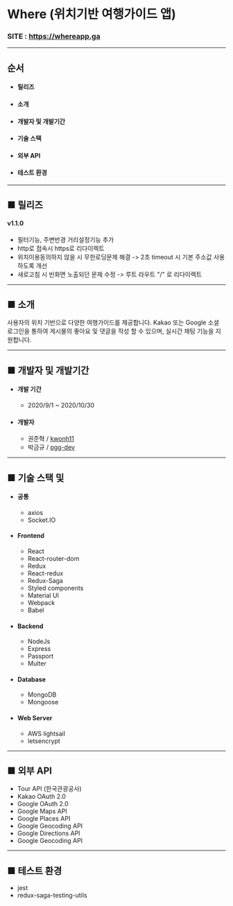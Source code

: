 # Where (위치기반 여행가이드 앱)

### SITE : https://whereapp.ga

---

## 순서
- #### 릴리즈
- #### 소개
- #### 개발자 및 개발기간
- #### 기술 스택
- #### 외부 API
- #### 테스트 환경

---

## ■ 릴리즈 
####  v1.1.0
- 필터기능, 주변반경 거리설정기능 추가
- http로 접속시 https로 리다이렉트
- 위치이용동의하지 않을 시 무한로딩문제 해결 -> 2초 timeout 시 기본 주소값 사용 하도록 개선
- 새로고침 시 빈화면 노출되던 문제 수정 -> 루트 라우트 "/" 로 리다이렉트

---

## ■ 소개

사용자의 위치 기반으로 다양한 여행가이드를 제공합니다. Kakao 또는 Google 소셜 로그인을 통하여 게시물의 좋아요 및 댓글을 작성 할 수 있으며, 실시간 채팅 기능을 지원합니다.

---

## ■ 개발자 및 개발기간

- #### 개발 기간

  - 2020/9/1 ~ 2020/10/30

- #### 개발자

  - 권준혁 / [kwonh11](https://github.com/kwonh11)
  - 박금규 / [pgg-dev](https://github.com/pgg-dev)

---

## ■ 기술 스택 및 

- #### 공통

  - axios
  - Socket.IO

- #### Frontend

  - React
  - React-router-dom
  - Redux
  - React-redux
  - Redux-Saga
  - Styled components
  - Material UI
  - Webpack
  - Babel

- #### Backend

  - NodeJs
  - Express
  - Passport
  - Multer

- #### Database

  - MongoDB
  - Mongoose

- #### Web Server
  - AWS lightsail
  - letsencrypt

---

## ■ 외부 API

- Tour API (한국관광공사)
- Kakao OAuth 2.0
- Google OAuth 2.0
- Google Maps API
- Google Places API
- Google Geocoding API
- Google Directions API
- Google Geocoding API

---

## ■ 테스트 환경

- jest
- redux-saga-testing-utils
